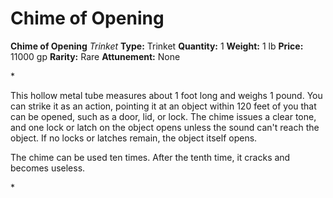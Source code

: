# Chime of Opening

**Chime of Opening**
_Trinket_
**Type:** Trinket
**Quantity:** 1
**Weight:** 1 lb
**Price:** 11000 gp
**Rarity:** Rare
**Attunement:** None

*<p>This hollow metal tube measures about 1 foot long and weighs 1 pound. You can strike it as an action, pointing it at an object within 120 feet of you that can be opened, such as a door, lid, or lock. The chime issues a clear tone, and one lock or latch on the object opens unless the sound can't reach the object. If no locks or latches remain, the object itself opens.

The chime can be used ten times. After the tenth time, it cracks and becomes useless.</p>*